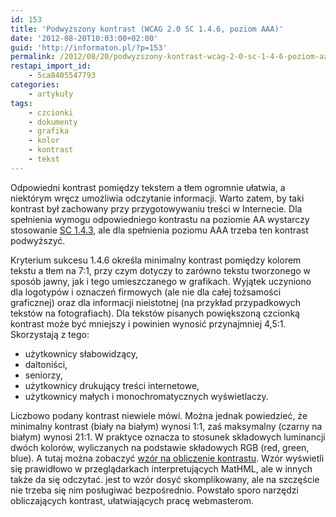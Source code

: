 ```yaml
---
id: 153
title: 'Podwyższony kontrast (WCAG 2.0 SC 1.4.6, poziom AAA)'
date: '2012-08-20T10:03:00+02:00'
guid: 'http://informaton.pl/?p=153'
permalink: /2012/08/20/podwyzszony-kontrast-wcag-2-0-sc-1-4-6-poziom-aaa/
restapi_import_id:
    - 5ca8405547793
categories:
    - artykuły
tags:
    - czcionki
    - dokumenty
    - grafika
    - kolor
    - kontrast
    - tekst
---
```


Odpowiedni kontrast pomiędzy tekstem a tłem ogromnie ułatwia, a niektórym wręcz umożliwia odczytanie informacji. Warto zatem, by taki kontrast był zachowany przy przygotowywaniu treści w Internecie. Dla spełnienia wymogu odpowiedniego kontrastu na poziomie AA wystarczy stosowanie [SC 1.4.3](http://informaton.pl/?p=129), ale dla spełnienia poziomu AAA trzeba ten kontrast podwyższyć.

Kryterium sukcesu 1.4.6 określa minimalny kontrast pomiędzy kolorem tekstu a tłem na 7:1, przy czym dotyczy to zarówno tekstu tworzonego w sposób jawny, jak i tego umieszczanego w grafikach. Wyjątek uczyniono dla logotypów i oznaczeń firmowych (ale nie dla całej tożsamości graficznej) oraz dla informacji nieistotnej (na przykład przypadkowych tekstów na fotografiach). Dla tekstów pisanych powiększoną czcionką kontrast może być mniejszy i powinien wynosić przynajmniej 4,5:1. Skorzystają z tego:

- użytkownicy słabowidzący,
- daltoniści,
- seniorzy,
- użytkownicy drukujący treści internetowe,
- użytkownicy małych i monochromatycznych wyświetlaczy.

Liczbowo podany kontrast niewiele mówi. Można jednak powiedzieć, że minimalny kontrast (biały na białym) wynosi 1:1, zaś maksymalny (czarny na białym) wynosi 21:1. W praktyce oznacza to stosunek składowych luminancji dwóch kolorów, wyliczanych na podstawie składowych RGB (red, green, blue). A tutaj można zobaczyć [wzór na obliczenie kontrastu](http://www.w3.org/WAI/GL/2006/07/mathml-exp/luminosity-contrast-ratio.xml). Wzór wyświetli się prawidłowo w przeglądarkach interpretujących MatHML, ale w innych także da się odczytać. jest to wzór dosyć skomplikowany, ale na szczęście nie trzeba się nim posługiwać bezpośrednio. Powstało sporo narzędzi obliczających kontrast, ułatwiających pracę webmasterom.
